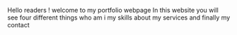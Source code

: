Hello readers !
welcome to my portfolio webpage
In this website you will see four different things
who am i
my skills
about my services
and finally my contact
